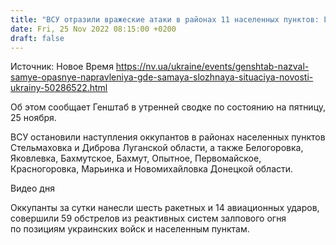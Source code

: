 ```yaml
---
title: "ВСУ отразили вражеские атаки в районах 11 населенных пунктов: Генштаб назвал самые опасные направления"
date: Fri, 25 Nov 2022 08:15:00 +0200
draft: false
---
```

Источник: Новое Время https://nv.ua/ukraine/events/genshtab-nazval-samye-opasnye-napravleniya-gde-samaya-slozhnaya-situaciya-novosti-ukrainy-50286522.html


Об этом сообщает Генштаб в утренней сводке по состоянию на пятницу, 25 ноября.

ВСУ остановили наступления оккупантов в районах населенных пунктов Стельмаховка и Диброва Луганской области, а также Белогоровка, Яковлевка, Бахмутское, Бахмут, Опытное, Первомайское, Красногоровка, Марьинка и Новомихайловка Донецкой области.

 Видео дня   

Оккупанты за сутки нанесли шесть ракетных и 14 авиационных ударов, совершили 59 обстрелов из реактивных систем залпового огня по позициям украинских войск и населенным пунктам.
